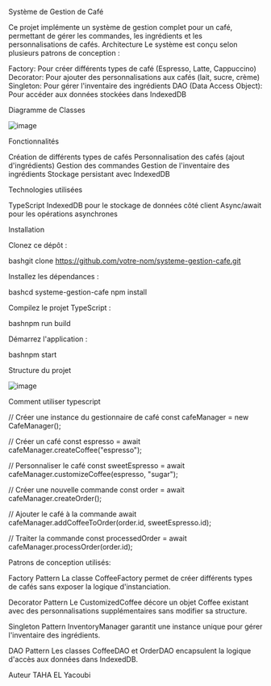 Système de Gestion de Café

Ce projet implémente un système de gestion complet pour un café, permettant de gérer les commandes, les ingrédients et les personnalisations de cafés.
Architecture
Le système est conçu selon plusieurs patrons de conception :

Factory: Pour créer différents types de café (Espresso, Latte, Cappuccino)
Decorator: Pour ajouter des personnalisations aux cafés (lait, sucre, crème)
Singleton: Pour gérer l'inventaire des ingrédients
DAO (Data Access Object): Pour accéder aux données stockées dans IndexedDB

Diagramme de Classes

![image](https://github.com/user-attachments/assets/4d9f71ca-c5b0-49ad-96f2-03ac2c5ca92b)

Fonctionnalités

Création de différents types de cafés
Personnalisation des cafés (ajout d'ingrédients)
Gestion des commandes
Gestion de l'inventaire des ingrédients
Stockage persistant avec IndexedDB

Technologies utilisées

TypeScript
IndexedDB pour le stockage de données côté client
Async/await pour les opérations asynchrones

Installation

Clonez ce dépôt :

  bashgit clone https://github.com/votre-nom/systeme-gestion-cafe.git

Installez les dépendances :

  bashcd systeme-gestion-cafe
  npm install

Compilez le projet TypeScript :

  bashnpm run build

Démarrez l'application :

  bashnpm start


Structure du projet


![image](https://github.com/user-attachments/assets/49ff3407-f7e0-4a33-8ae9-551ea0384ecc)

Comment utiliser typescript


// Créer une instance du gestionnaire de café
  const cafeManager = new CafeManager();


// Créer un café
  const espresso = await cafeManager.createCoffee("espresso");


// Personnaliser le café
  const sweetEspresso = await cafeManager.customizeCoffee(espresso, "sugar");


// Créer une nouvelle commande
  const order = await cafeManager.createOrder();


// Ajouter le café à la commande
  await cafeManager.addCoffeeToOrder(order.id, sweetEspresso.id);


// Traiter la commande
  const processedOrder = await cafeManager.processOrder(order.id);

  
Patrons de conception utilisés:


Factory Pattern
  La classe CoffeeFactory permet de créer différents types de cafés sans exposer la logique d'instanciation.


Decorator Pattern
  Le CustomizedCoffee décore un objet Coffee existant avec des personnalisations supplémentaires sans modifier sa structure.


Singleton Pattern
  InventoryManager garantit une instance unique pour gérer l'inventaire des ingrédients.


DAO Pattern
  Les classes CoffeeDAO et OrderDAO encapsulent la logique d'accès aux données dans IndexedDB.

Auteur
TAHA EL Yacoubi
